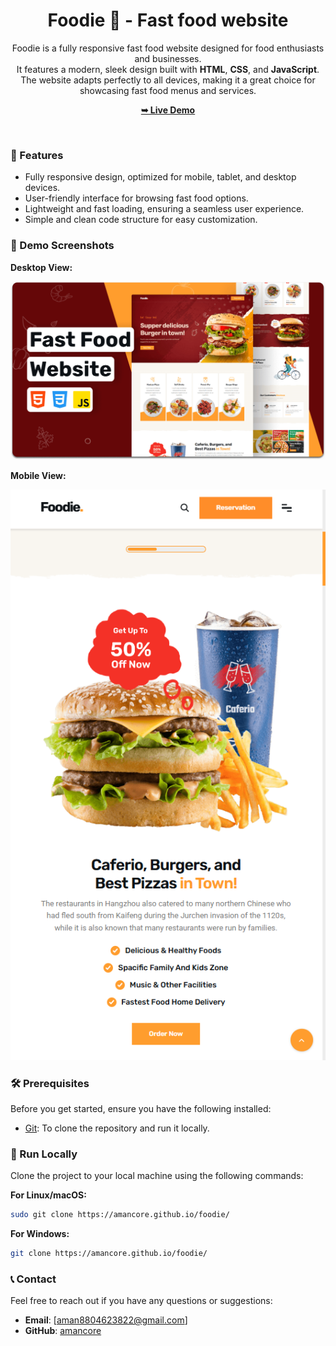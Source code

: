 <div align="center">

  <h1 align="center">Foodie 🍔 - Fast food website</h1>

  Foodie is a fully responsive fast food website designed for food enthusiasts and businesses. <br />It features a modern, sleek design built with **HTML**, **CSS**, and **JavaScript**. <br />The website adapts perfectly to all devices, making it a great choice for showcasing fast food menus and services.

  <a href="https://amancore.github.io/foodie/"><strong>➥ Live Demo</strong></a>

</div>

<br />

### 🌟 Features

- Fully responsive design, optimized for mobile, tablet, and desktop devices.
- User-friendly interface for browsing fast food options.
- Lightweight and fast loading, ensuring a seamless user experience.
- Simple and clean code structure for easy customization.

### 📸 Demo Screenshots

**Desktop View:**

![Foodie Desktop Demo](./images1/desktop.png "Desktop Demo")

**Mobile View:**

![Foodie Mobile Demo](./images1/mobile.png "Mobile Demo")

### 🛠 Prerequisites

Before you get started, ensure you have the following installed:

- [Git](https://git-scm.com/downloads "Download Git"): To clone the repository and run it locally.

### 📂 Run Locally

Clone the project to your local machine using the following commands:

**For Linux/macOS:**

```bash
sudo git clone https://amancore.github.io/foodie/
```

**For Windows:**

```bash
git clone https://amancore.github.io/foodie/
```

### 📞 Contact

Feel free to reach out if you have any questions or suggestions:

- **Email**: [aman8804623822@gmail.com]
- **GitHub**: [amancore](https://github.com/amancore)
